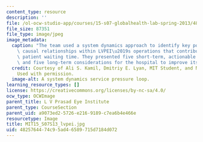 ```yaml
---
content_type: resource
description: ''
file: /ol-ocw-studio-app/courses/15-s07-globalhealth-lab-spring-2013/4825764474c95ad46589715d7184d072_MIT15_S07S13_lvpei.jpg
file_size: 87351
file_type: image/jpeg
image_metadata:
  caption: "The team used a system dynamics approach to identify key policies and\
    \ causal relationships within LVPEI\u2019s operations that contributed to increased\
    \ patient waiting time. They presented five short-term, actionable recommendations\
    \ and five long-term considerations for the hospital to improve its operations."
  credit: Courtesy of Ali S. Kamil, Dmitriy E. Lyan, MIT Student, and Nicole Yap.
    Used with permission.
  image-alt: A system dynamics service pressure loop.
learning_resource_types: []
license: https://creativecommons.org/licenses/by-nc-sa/4.0/
ocw_type: OCWImage
parent_title: L V Prasad Eye Institute
parent_type: CourseSection
parent_uid: a9073ed2-5726-e216-9189-c7ea6b4e466e
resourcetype: Image
title: MIT15_S07S13_lvpei.jpg
uid: 48257644-74c9-5ad4-6589-715d7184d072
---
```

